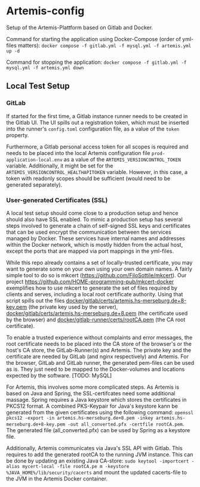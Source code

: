 # Artemis-config
Setup of the Artemis-Plattform based on Gitlab and Docker.

Command for starting the application using Docker-Compose (order of yml-files matters):
```docker compose -f gitlab.yml -f mysql.yml -f artemis.yml up -d```

Command for stopping the application:
```docker compose -f gitlab.yml -f mysql.yml -f artemis.yml down```

## Local Test Setup

### GitLab

If started for the first time, a Gitlab instance runner needs to be created in the Gitlab UI. The UI spills out a registration token, which must be inserted into the runner's ``config.toml`` configuration file, as a value of the ``token`` property.

Furthermore, a Gitlab personal access token for all scopes is required and needs to be placed into the local Artemis configuration file ``prod-application-local.env`` as a value of the ``ARTEMIS_VERSIONCONTROL_TOKEN`` variable. Additionally, it might be set for the ``ARTEMIS_VERSIONCONTROL_HEALTHAPITOKEN`` variable. However, in this case, a token with readonly scopes should be sufficient (would need to be generated separately).

### User-generated Certificates (SSL)

A local test setup should come close to a production setup and hence should also have SSL enabled. To mimic a production setup has several steps involved to generate a chain of self-signed SSL keys and certificates that can be used encrypt the communication between the services managed by Docker. These services have internal names and addresses within the Docker network, which is mostly hidden from the actual host, except the ports that are mapped via port mappings in the yml-files.

While this repo already contains a set of locally-trusted certificate, you may want to generate some on your own using your own domain names. A fairly simple tool to do so is mkcert (https://github.com/FiloSottile/mkcert). Our project https://github.com/HOME-programming-pub/mkcert-docker exemplifies how to use mkcert to generate the set of files required by clients and serves, including a local root certificate authority. Using that script spills out the files [docker/gitlab/certs/artemis.hs-merseburg.de+8-key.pem](docker/gitlab/certs/artemis.hs-merseburg.de+8-key.pem) (the private key used by the server), [docker/gitlab/certs/artemis.hs-merseburg.de+8.pem](docker/gitlab/certs/artemis.hs-merseburg.de+8.pem) (the certificate used by the browser) and [docker/gitlab-runner/certs/rootCA.pem](docker/gitlab-runner/certs/rootCA.pem) (the CA root certificate).

To enable a trusted experience without complaints and error messages, the root certificate needs to be placed into the CA store of the browser's or the host's CA store, the GitLab-Runner(s) and Artemis. The private key and the certificate are needed by GitLab (and nginx respectively) and Artemis. For the browser, GitLab and GitLab runner, the generated pem-files can be used as is. They just need to be mapped to the Docker-volumes and locations expected by the software.  [TODO: MySQL] 

For Artemis, this involves some more complicated steps. As Artemis is based on Java and Spring, the SSL-certifcates need some additional massage. Spring requires a Java keystore which stores the certificates in PKCS12 format. A combined PKS-Keypair for Java's keystore kann be generated from the given certificates using the following command: ``openssl pkcs12 -export -in artemis.hs-merseburg.de+8.pem -inkey artemis.hs-merseburg.de+8-key.pem -out all_converted.pfx -certfile rootCA.pem``. The generated file (all_converted.pfx) can be used by Spring as a keystore file. 

Additionally, Artemis communicates via Java's SSL API with Gitlab. This requires to add the generated rootCA to the running JVM instance. This can be done by updating an existing Java CA-store: ``sudo keytool -importcert -alias mycert-local -file rootCA.pe
m -keystore %JAVA_HOME%/lib/security/cacerts`` and mount the updated cacerts-file to the JVM in the Artemis Docker container.


